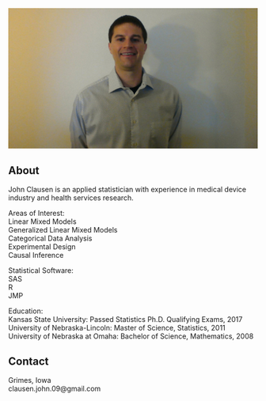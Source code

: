 <html>

<body>

<img src="photo_JUL2022.jpg">      
  
<h2>
About
</h2>
<p>
John Clausen is an applied statistician with experience in medical device industry and health services research.
</p>

<p>
Areas of Interest:</br>
Linear Mixed Models</br>
Generalized Linear Mixed Models</br>
Categorical Data Analysis</br>
Experimental Design</br>
Causal Inference</br>
</p>

<p>
Statistical Software:</br>
SAS</br>
R</br>
JMP</br>
</p>

<p>
Education:</br>
Kansas State University: Passed Statistics Ph.D. Qualifying Exams, 2017</br>
University of Nebraska-Lincoln: Master of Science, Statistics, 2011</br>
University of Nebraska at Omaha: Bachelor of Science, Mathematics, 2008</br>
</p>


<h2>
Contact
</h2>

<p>
Grimes, Iowa</br>
clausen.john.09@gmail.com</br>
</p>  

</body>

</html>
